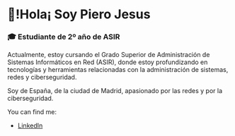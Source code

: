 # 🌟!Hola¡ Soy Piero Jesus 
### 🎓 Estudiante de 2º año de ASIR
Actualmente, estoy cursando el Grado Superior de Administración de Sistemas Informáticos en Red (ASIR), donde estoy profundizando en tecnologías y herramientas relacionadas con la administración de sistemas, redes y ciberseguridad.

Soy de España, de la ciudad de Madrid, apasionado por las redes y por la ciberseguridad. 

You can find me:
- [LinkedIn](www.linkedin.com/in/piero-jesus-53aa02291)
